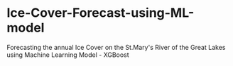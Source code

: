 # Ice-Cover-Forecast-using-ML-model
Forecasting the annual Ice Cover on the St.Mary's River of the Great Lakes using Machine Learning Model - XGBoost
